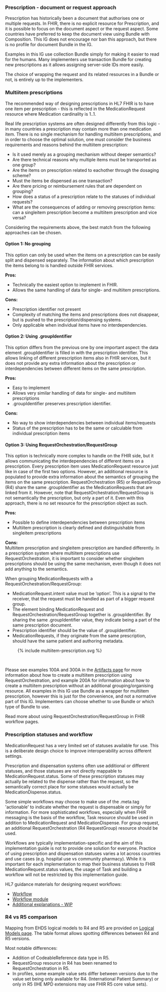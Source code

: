 ### Prescription - document or request approach

Prescription has historically been a document that authorises one or multiple requests. In FHIR, there is no explicit resource for Prescription, and it is possible to focus on the document aspect or the request aspect. Some countries have preferred to keep the document view using Bundle with Composition. This IG does not encourage nor ban this approach, but there is no profile for document Bundle in the IG.  

Examples in this IG use collection Bundle simply for making it easier to read for the humans. Many implementers use transaction Bundle for creating new prescriptions as it allows assigning server-side IDs more easily.  

The choice of wrapping the request and its related resources in a Bundle or not, is entirely up to the implementers.  


### Multiitem prescriptions

The recommended way of designing prescriptions in HL7 FHIR is to have one item per prescription - this is reflected in the MedicationRequest resource where Medication cardinality is 1..1.  

Real life prescription systems are often designed differently from this logic - in many countries a prescription may contain more than one medication item. There is no single mechanism for handling multiitem prescriptions, and in order to choose the optimal solution, one must consider the business requirements and reasons behind the multiitem prescription:  
- Is it used merely as a grouping mechanism without deeper semantics?
- Are there technical reasons why multiple items must be transported as one group?
- Are the items on prescription related to eachother through the dosaging scheme? 
- Must the items be dispensed as one transaction?
- Are there pricing or reimbursement rules that are dependent on grouping?
- How does a status of a prescription relate to the statuses of individual requests?
- What are the consequences of adding or removing prescription items: can a singleitem prescription become a multiitem prescription and vice versa?

Considering the requirements above, the best match from the following approaches can be chosen.

#### Option 1: No grouping 

This option can only be used when the items on a prescription can be easily split and dispensed separately. The information about which prescription the items belong to is handled outside FHIR services.  

**Pros:**
- Technically the easiest option to implement in FHIR.
- Allows the same handling of data for single- and multiitem prescriptions.  

**Cons:** 
- Prescription identifier not present
- Complexity of matching the items and prescriptions does not disappear, but is pushed to the prescription/dispensing systems.
- Only applicable when individual items have no interdependencies.

#### Option 2: Using .groupIdentifier

This option differs from the previous one by one important aspect: the data element .groupIdentifier is filled in with the prescription identifier. This allows linking of different prescription items also in FHIR services, but it does not provide any extra information about the prescription or interdependencies between different items on the same prescription. 
  
**Pros:**  
- Easy to implement
- Allows very similar handling of data for single- and multiitem prescriptions
- .groupIdentifier preserves prescription identifier.  
  
**Cons:**  
- No way to show interdependencies between individual items/requests
- Status of the prescription has to be the same or calculable from individual prescription items

#### Option 3: Using RequestOrchestration/RequestGroup

This option is technically more complex to handle on the FHIR side, but it allows communicating the interdependencies of different items on a prescription. Every prescription item uses MedicationRequest resource just like in case of the first two options. However, an additional resource is populated to provide extra information about the semantics of grouping the items on the same prescription. RequestOrchestration (R5) or RequestGroup (R4) share the same .groupIdentifier as the MedicationRequests that are linked from it. However, note that RequestOrchestration/RequestGroup is not semantically the prescription, but only a part of it. Even with this approach, there is no set resource for the prescription object as such.
  
**Pros:**  
- Possible to define interdependencies between prescription items
- Multiitem prescription is clearly defined and distinguishable from singleitem prescriptions  

**Cons:**  
Multiitem prescription and singleitem prescription are handled differently. In a prescription system where multiitem prescriptions use RequestOrchestration, it is important to consider whether singleitem prescriptions should be using the same mechanism, even though it does not add anything to the semantics.

When grouping MedicationRequests with a RequestOrchestration/RequestGroup:
- MedicationRequest.intent value must be ‘option’. This is a signal to the receiver, that the request must be handled as part of a bigger request group.  
- The element binding MedicationRequest and RequestOrchestration/RequestGroup together is .groupIdentifier. By sharing the same .groupIdentifier value, they indicate being a part of the same prescription document.  
- Prescription identifier should be the value of .groupIdentifier.  
- MedicationRequests, if they originate from the same prescription, should have the same patient and authoring metadata.  

<figure>
  {% include multiitem-prescription.svg %}
  <!-- <figcaption>Multiitem prescription example</figcaption> -->
</figure>
<br clear="all"/>

Please see examples 100A and 300A in the [Artifacts page](artifacts.html) for more information about how to create a multiitem prescription using RequestOrchestration, and example 200A for information about how to create a multiitem prescription without an additional grouping/organising resource. All examples in this IG use Bundle as a wrapper for multiitem prescription, however this is just for the convenience, and not a normative part of this IG. Implementers can choose whether to use Bundle or which type of Bundle to use.

Read more about using RequestOrchestration/RequestGroup in FHIR workflow pages.


### Prescription statuses and workflow

MedicationRequest has a very limited set of statuses available for use. This is a deliberate design choice to improve interoperability across different settings.

Prescription and dispensation systems often use additional or different statuses, and those statuses are not directly mappable to MedicationRequest.status. Some of these prescription statuses may actually be related to the dispense rather than the request, so the semantically correct place for some statuses would actually be MedicationDispense.status. 

Some simple workflows may choose to make use of the .meta.tag 'actionable' to indicate whether the request is dispensable or simply for information. 
For more sophisticated workflows, especially when FHIR messaging is the basis of the workflow, Task resource should be used in addition to MedicationRequest and MedicationDispense. For group request, an additional RequestOrchestration (R4 RequestGroup) resource should be used.

Workflows are typically implementation-specific and the aim of this implementation guide is not to provide one solution for everyone. Practice of using prescription and dispensation statuses varies a lot across countries and use cases (e.g. hospital use vs community pharmacy). While it is important for each implementation to map their business statuses to FHIR MedicationRequest.status values, the usage of Task and building a workflow will not be restricted by this implementation guide.

HL7 guidance materials for designing request workflows:
- [Workflow](https://hl7.org/fhir/workflow.html)
- [Workflow module](https://hl7.org/fhir/workflow-module.html)
- [Additional explanations - WIP](https://confluence.hl7.org/pages/viewpage.action?pageId=248715046)


### R4 vs R5 comparison

Mapping from EHDS logical models to R4 and R5 are provided on [Logical Models page](logicalmodels.html). The table format allows spotting differences between R4 and R5 versions.  

Most notable differences:  
- Addition of CodeableReference data type in R5.  
- RequestGroup resource in R4 has been renamed to RequestOrchestration in R5.  
- In profiles, some example value sets differ between versions due to the value set being only available for R4.  (International Patient Summary) or only in R5 (IHE MPD extensions may use FHIR R5 core value sets).  


